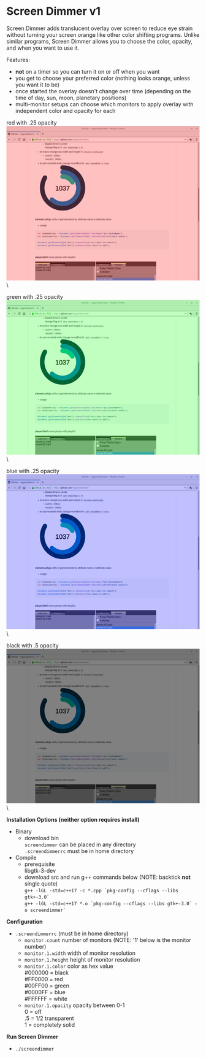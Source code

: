 # Screen Dimmer v1
Screen Dimmer adds translucent overlay over screen to reduce eye strain without turning your screen orange like other color shifting programs.
Unlike similar programs, Screen Dimmer allows you to choose the color, opacity, and when you want to use it.

Features:
* **not** on a timer so you can turn it on or off when you want
* you get to choose your preferred color (nothing looks orange, unless you want it to be)
* once started the overlay doesn't change over time (depending on the time of day, sun, moon, planetary positions)
* multi-monitor setups can choose which monitors to apply overlay with independent color and opacity for each

red with .25 opacity\
![Screen Dimmer Screenshot](screenshot/screendimmer-screenshot-01.png?raw=true "Red")\

green with .25 opacity\
![Screen Dimmer Screenshot](screenshot/screendimmer-screenshot-02.png?raw=true "Green")\

blue with .25 opacity\
![Screen Dimmer Screenshot](screenshot/screendimmer-screenshot-03.png?raw=true "Blue")\

black with .5 opacity\
![Screen Dimmer Screenshot](screenshot/screendimmer-screenshot-04.png?raw=true "Black")\

**Installation Options (neither option requires install)**
* Binary
  * download bin\
`screendimmer` can be placed in any directory\
`.screendimmerrc` must be in home directory
* Compile
  * prerequisite\
libgtk-3-dev
  * download src and run g++ commands below (NOTE: backtick **not** single quote)\
``` g++ -lGL -std=c++17 -c *.cpp `pkg-config --cflags --libs gtk+-3.0` ```\
``` g++ -lGL -std=c++17 *.o `pkg-config --cflags --libs gtk+-3.0` -o screendimmer` ```

**Configuration**
* `.screendimmerrc` (must be in home directory)
  * `monitor.count` number of monitors (NOTE: '1' below is the monitor number)
  * `monitor.1.width` width of monitor resolution
  * `monitor.1.height` height of monitor resolution
  * `monitor.1.color` color as hex value\
#000000 = black\
#FF0000 = red\
#00FF00 = green\
#0000FF = blue\
#FFFFFF = white
  * `monitor.1.opacity` opacity between 0-1\
0 = off\
.5 = 1/2 transparent\
1 = completely solid

**Run Screen Dimmer**
* `./screendimmer`
